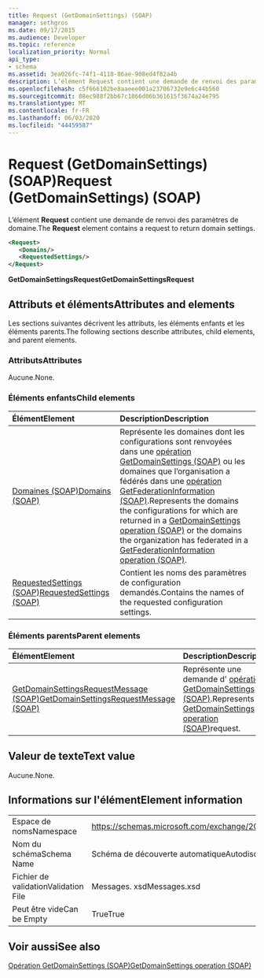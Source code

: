 ```yaml
---
title: Request (GetDomainSettings) (SOAP)
manager: sethgros
ms.date: 09/17/2015
ms.audience: Developer
ms.topic: reference
localization_priority: Normal
api_type:
- schema
ms.assetid: 3ea026fc-74f1-4118-86ae-908ed4f82a4b
description: L’élément Request contient une demande de renvoi des paramètres de domaine.
ms.openlocfilehash: c5f666102be8aaeee001a23706732e9e6c44b560
ms.sourcegitcommit: 88ec988f2bb67c1866d06b361615f3674a24e795
ms.translationtype: MT
ms.contentlocale: fr-FR
ms.lasthandoff: 06/03/2020
ms.locfileid: "44459587"
---
```

# <a name="request-getdomainsettings-soap"></a><span data-ttu-id="5b529-103">Request (GetDomainSettings) (SOAP)</span><span class="sxs-lookup"><span data-stu-id="5b529-103">Request (GetDomainSettings) (SOAP)</span></span>

<span data-ttu-id="5b529-104">L’élément **Request** contient une demande de renvoi des paramètres de domaine.</span><span class="sxs-lookup"><span data-stu-id="5b529-104">The **Request** element contains a request to return domain settings.</span></span> 
  
```xml
<Request>
   <Domains/>
   <RequestedSettings/>
</Request>
```

 <span data-ttu-id="5b529-105">**GetDomainSettingsRequest**</span><span class="sxs-lookup"><span data-stu-id="5b529-105">**GetDomainSettingsRequest**</span></span>
## <a name="attributes-and-elements"></a><span data-ttu-id="5b529-106">Attributs et éléments</span><span class="sxs-lookup"><span data-stu-id="5b529-106">Attributes and elements</span></span>

<span data-ttu-id="5b529-107">Les sections suivantes décrivent les attributs, les éléments enfants et les éléments parents.</span><span class="sxs-lookup"><span data-stu-id="5b529-107">The following sections describe attributes, child elements, and parent elements.</span></span>
  
### <a name="attributes"></a><span data-ttu-id="5b529-108">Attributs</span><span class="sxs-lookup"><span data-stu-id="5b529-108">Attributes</span></span>

<span data-ttu-id="5b529-109">Aucune.</span><span class="sxs-lookup"><span data-stu-id="5b529-109">None.</span></span>
  
### <a name="child-elements"></a><span data-ttu-id="5b529-110">Éléments enfants</span><span class="sxs-lookup"><span data-stu-id="5b529-110">Child elements</span></span>

|<span data-ttu-id="5b529-111">**Élément**</span><span class="sxs-lookup"><span data-stu-id="5b529-111">**Element**</span></span>|<span data-ttu-id="5b529-112">**Description**</span><span class="sxs-lookup"><span data-stu-id="5b529-112">**Description**</span></span>|
|:-----|:-----|
|[<span data-ttu-id="5b529-113">Domaines (SOAP)</span><span class="sxs-lookup"><span data-stu-id="5b529-113">Domains (SOAP)</span></span>](domains-soap.md) <br/> |<span data-ttu-id="5b529-114">Représente les domaines dont les configurations sont renvoyées dans une [opération GetDomainSettings (SOAP)](getdomainsettings-operation-soap.md) ou les domaines que l’organisation a fédérés dans une [opération GetFederationInformation (SOAP)](getfederationinformation-operation-soap.md).</span><span class="sxs-lookup"><span data-stu-id="5b529-114">Represents the domains the configurations for which are returned in a [GetDomainSettings operation (SOAP)](getdomainsettings-operation-soap.md) or the domains the organization has federated in a [GetFederationInformation operation (SOAP)](getfederationinformation-operation-soap.md).</span></span>  <br/> |
|[<span data-ttu-id="5b529-115">RequestedSettings (SOAP)</span><span class="sxs-lookup"><span data-stu-id="5b529-115">RequestedSettings (SOAP)</span></span>](requestedsettings-soap.md) <br/> |<span data-ttu-id="5b529-116">Contient les noms des paramètres de configuration demandés.</span><span class="sxs-lookup"><span data-stu-id="5b529-116">Contains the names of the requested configuration settings.</span></span>  <br/> |
   
### <a name="parent-elements"></a><span data-ttu-id="5b529-117">Éléments parents</span><span class="sxs-lookup"><span data-stu-id="5b529-117">Parent elements</span></span>

|<span data-ttu-id="5b529-118">**Élément**</span><span class="sxs-lookup"><span data-stu-id="5b529-118">**Element**</span></span>|<span data-ttu-id="5b529-119">**Description**</span><span class="sxs-lookup"><span data-stu-id="5b529-119">**Description**</span></span>|
|:-----|:-----|
|[<span data-ttu-id="5b529-120">GetDomainSettingsRequestMessage (SOAP)</span><span class="sxs-lookup"><span data-stu-id="5b529-120">GetDomainSettingsRequestMessage (SOAP)</span></span>](getdomainsettingsrequestmessage-soap.md) <br/> |<span data-ttu-id="5b529-121">Représente une demande d' [opération GetDomainSettings (SOAP)](getdomainsettings-operation-soap.md).</span><span class="sxs-lookup"><span data-stu-id="5b529-121">Represents a [GetDomainSettings operation (SOAP)](getdomainsettings-operation-soap.md)request.</span></span>  <br/> |
   
## <a name="text-value"></a><span data-ttu-id="5b529-122">Valeur de texte</span><span class="sxs-lookup"><span data-stu-id="5b529-122">Text value</span></span>

<span data-ttu-id="5b529-123">Aucune.</span><span class="sxs-lookup"><span data-stu-id="5b529-123">None.</span></span>
  
## <a name="element-information"></a><span data-ttu-id="5b529-124">Informations sur l'élément</span><span class="sxs-lookup"><span data-stu-id="5b529-124">Element information</span></span>

|||
|:-----|:-----|
|<span data-ttu-id="5b529-125">Espace de noms</span><span class="sxs-lookup"><span data-stu-id="5b529-125">Namespace</span></span>  <br/> |https://schemas.microsoft.com/exchange/2010/Autodiscover  <br/> |
|<span data-ttu-id="5b529-126">Nom du schéma</span><span class="sxs-lookup"><span data-stu-id="5b529-126">Schema Name</span></span>  <br/> |<span data-ttu-id="5b529-127">Schéma de découverte automatique</span><span class="sxs-lookup"><span data-stu-id="5b529-127">Autodiscover schema</span></span>  <br/> |
|<span data-ttu-id="5b529-128">Fichier de validation</span><span class="sxs-lookup"><span data-stu-id="5b529-128">Validation File</span></span>  <br/> |<span data-ttu-id="5b529-129">Messages. xsd</span><span class="sxs-lookup"><span data-stu-id="5b529-129">Messages.xsd</span></span>  <br/> |
|<span data-ttu-id="5b529-130">Peut être vide</span><span class="sxs-lookup"><span data-stu-id="5b529-130">Can be Empty</span></span>  <br/> |<span data-ttu-id="5b529-131">True</span><span class="sxs-lookup"><span data-stu-id="5b529-131">True</span></span>  <br/> |
   
## <a name="see-also"></a><span data-ttu-id="5b529-132">Voir aussi</span><span class="sxs-lookup"><span data-stu-id="5b529-132">See also</span></span>



[<span data-ttu-id="5b529-133">Opération GetDomainSettings (SOAP)</span><span class="sxs-lookup"><span data-stu-id="5b529-133">GetDomainSettings operation (SOAP)</span></span>](getdomainsettings-operation-soap.md)

